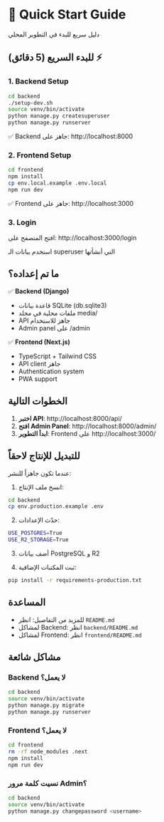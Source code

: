 # 🚀 Quick Start Guide

دليل سريع للبدء في التطوير المحلي

## للبدء السريع (5 دقائق) ⚡

### 1. Backend Setup

```bash
cd backend
./setup-dev.sh
source venv/bin/activate
python manage.py createsuperuser
python manage.py runserver
```

✅ Backend جاهز على: http://localhost:8000

### 2. Frontend Setup

```bash
cd frontend
npm install
cp env.local.example .env.local
npm run dev
```

✅ Frontend جاهز على: http://localhost:3000

### 3. Login

افتح المتصفح على: http://localhost:3000/login

استخدم بيانات الـ superuser التي أنشأتها

## ما تم إعداده؟

✅ **Backend (Django)**
- قاعدة بيانات SQLite (db.sqlite3)
- ملفات محلية في مجلد media/
- API جاهز للاستخدام
- Admin panel على /admin

✅ **Frontend (Next.js)**
- TypeScript + Tailwind CSS
- API client جاهز
- Authentication system
- PWA support

## الخطوات التالية

1. **اختبر API**: http://localhost:8000/api/
2. **افتح Admin Panel**: http://localhost:8000/admin/
3. **ابدأ التطوير**: Frontend على http://localhost:3000/

## للتبديل للإنتاج لاحقاً

عندما تكون جاهزاً للنشر:

1. انسخ ملف الإنتاج:
```bash
cd backend
cp env.production.example .env
```

2. حدّث الإعدادات:
```bash
USE_POSTGRES=True
USE_R2_STORAGE=True
```

3. أضف بيانات PostgreSQL و R2

4. ثبت المكتبات الإضافية:
```bash
pip install -r requirements-production.txt
```

## المساعدة

- للمزيد من التفاصيل: انظر `README.md`
- لمشاكل Backend: انظر `backend/README.md`
- لمشاكل Frontend: انظر `frontend/README.md`

## مشاكل شائعة

### Backend لا يعمل؟
```bash
cd backend
source venv/bin/activate
python manage.py migrate
python manage.py runserver
```

### Frontend لا يعمل؟
```bash
cd frontend
rm -rf node_modules .next
npm install
npm run dev
```

### نسيت كلمة مرور Admin؟
```bash
cd backend
source venv/bin/activate
python manage.py changepassword <username>
```

